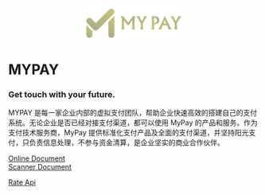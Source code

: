 <p align="center"><img src="mypay_logo.png" width="40%"></p>

# MYPAY
### Get touch with your future.

MYPAY 是每一家企业内部的虚拟支付团队，帮助企业快速高效的搭建自己的支付系统。无论企业是否已经对接支付渠道，都可以使用 MyPay 的产品和服务。作为支付技术服务商，MyPay 提供标准化支付产品及全面的支付渠道，并坚持阳光支付，只负责信息处理，不参与资金清算，是企业坚实的商业合作伙伴。

<a href="payment/Online.zip">Online Document</a> <br/>
<a href="payment/Scanner.zip">Scanner Document</a> <br/>

<a href="payment/rate.md">Rate Api</a> <br/>


